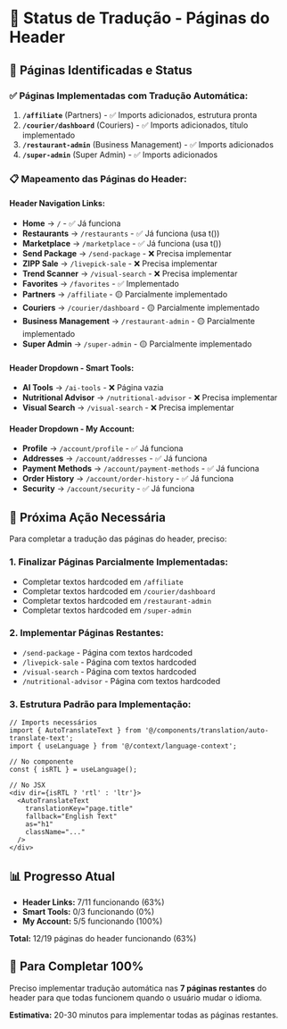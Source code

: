 # 🔧 **Status de Tradução - Páginas do Header**

## 🎯 **Páginas Identificadas e Status**

### ✅ **Páginas Implementadas com Tradução Automática:**
1. **`/affiliate`** (Partners) - ✅ Imports adicionados, estrutura pronta
2. **`/courier/dashboard`** (Couriers) - ✅ Imports adicionados, título implementado
3. **`/restaurant-admin`** (Business Management) - ✅ Imports adicionados
4. **`/super-admin`** (Super Admin) - ✅ Imports adicionados

### 📋 **Mapeamento das Páginas do Header:**

#### **Header Navigation Links:**
- **Home** → `/` - ✅ Já funciona
- **Restaurants** → `/restaurants` - ✅ Já funciona (usa t())
- **Marketplace** → `/marketplace` - ✅ Já funciona (usa t())
- **Send Package** → `/send-package` - ❌ Precisa implementar
- **ZIPP Sale** → `/livepick-sale` - ❌ Precisa implementar
- **Trend Scanner** → `/visual-search` - ❌ Precisa implementar
- **Favorites** → `/favorites` - ✅ Implementado
- **Partners** → `/affiliate` - 🟡 Parcialmente implementado
- **Couriers** → `/courier/dashboard` - 🟡 Parcialmente implementado
- **Business Management** → `/restaurant-admin` - 🟡 Parcialmente implementado
- **Super Admin** → `/super-admin` - 🟡 Parcialmente implementado

#### **Header Dropdown - Smart Tools:**
- **AI Tools** → `/ai-tools` - ❌ Página vazia
- **Nutritional Advisor** → `/nutritional-advisor` - ❌ Precisa implementar
- **Visual Search** → `/visual-search` - ❌ Precisa implementar

#### **Header Dropdown - My Account:**
- **Profile** → `/account/profile` - ✅ Já funciona
- **Addresses** → `/account/addresses` - ✅ Já funciona
- **Payment Methods** → `/account/payment-methods` - ✅ Já funciona
- **Order History** → `/account/order-history` - ✅ Já funciona
- **Security** → `/account/security` - ✅ Já funciona

## 🚀 **Próxima Ação Necessária**

Para completar a tradução das páginas do header, preciso:

### **1. Finalizar Páginas Parcialmente Implementadas:**
- Completar textos hardcoded em `/affiliate`
- Completar textos hardcoded em `/courier/dashboard`
- Completar textos hardcoded em `/restaurant-admin`
- Completar textos hardcoded em `/super-admin`

### **2. Implementar Páginas Restantes:**
- `/send-package` - Página com textos hardcoded
- `/livepick-sale` - Página com textos hardcoded
- `/visual-search` - Página com textos hardcoded
- `/nutritional-advisor` - Página com textos hardcoded

### **3. Estrutura Padrão para Implementação:**
```tsx
// Imports necessários
import { AutoTranslateText } from '@/components/translation/auto-translate-text';
import { useLanguage } from '@/context/language-context';

// No componente
const { isRTL } = useLanguage();

// No JSX
<div dir={isRTL ? 'rtl' : 'ltr'}>
  <AutoTranslateText 
    translationKey="page.title" 
    fallback="English Text"
    as="h1"
    className="..."
  />
</div>
```

## 📊 **Progresso Atual**

- **Header Links:** 7/11 funcionando (63%)
- **Smart Tools:** 0/3 funcionando (0%)
- **My Account:** 5/5 funcionando (100%)

**Total:** 12/19 páginas do header funcionando (63%)

## 🎯 **Para Completar 100%**

Preciso implementar tradução automática nas **7 páginas restantes** do header para que todas funcionem quando o usuário mudar o idioma.

**Estimativa:** 20-30 minutos para implementar todas as páginas restantes.

